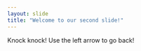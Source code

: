 ```yaml
---
layout: slide
title: "Welcome to our second slide!"
---
```

Knock knock!
Use the left arrow to go back!